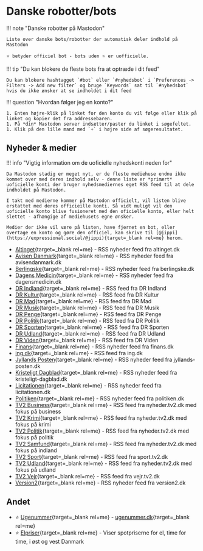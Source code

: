 # Danske robotter/bots

!!! note "Danske robotter på Mastodon"

    Liste over danske bots/robotter der automatisk deler indhold på Mastodon

    ⭐️ betyder officiel bot - bots uden ⭐️ er uofficielle.

!!! tip "Du kan blokere de fleste bots fra at optræde i dit feed"

    Du kan blokere hashtagget `#bot` eller `#nyhedsbot` i `Preferences -> Filters -> Add new filter` og bruge `Keywords` sat til `#nyhedsbot` hvis du ikke ønsker at se indholdet i dit feed

!!! question "Hvordan følger jeg en konto?"

    1. Enten højre-klik på linket for den konto du vil følge eller klik på linket og kopier det fra addressebaren.
    1. På *din* Mastodon server indsætter/paster du linket i søgefeltet.
    1. Klik på den lille mand med `+` i højre side af søgeresultatet.

## Nyheder & medier

!!! info "Vigtig information om de uoficielle nyhedskonti neden for"

    Da Mastodon stadig er meget nyt, er de fleste mediehuse endnu ikke kommet over med deres indhold selv - denne liste er *primært* uoficielle konti der bruger nyhedsmediernes eget RSS feed til at dele indholdet på Mastodon.

    I takt med medierne kommer på Mastodon officielt, vil listen blive erstattet med deres officieille konti. Så vidt muligt vil den uoficielle konto blive fusioneret med den oficielle konto, eller helt slettet - afhængige af mediehusets egne ønsker.

    Medier der ikke vil være på listen, have fjernet en bot, eller overtage en konto og gøre den officiel, kan skrive til [@jippi](https://expressional.social/@jippi){target=_blank rel=me} herom.

- [Altinget](https://expressional.social/@altinget){target=_blank rel=me} - RSS nyheder feed fra altinget.dk
- [Avisen Danmark](https://expressional.social/@AvisenDanmark){target=_blank rel=me} - RSS nyheder feed fra avisendanmark.dk
- [Berlingske](https://expressional.social/@berlingske){target=_blank rel=me} - RSS nyheder feed fra berlingske.dk
- [Dagens Medicin](https://expressional.social/@DagensMedicin){target=_blank rel=me} - RSS nyheder feed fra dagensmedicin.dk
- [DR Indland](https://expressional.social/@DRIndland){target=_blank rel=me} - RSS feed fra DR Indland
- [DR Kultur](https://expressional.social/@DRKultur){target=_blank rel=me} - RSS feed fra DR Kultur
- [DR Mad](https://expressional.social/@DRMad){target=_blank rel=me} - RSS feed fra DR Mad
- [DR Musik](https://expressional.social/@DRMusik){target=_blank rel=me} - RSS feed fra DR Musik
- [DR Penge](https://expressional.social/@DRPenge){target=_blank rel=me} - RSS feed fra DR Penge
- [DR Politik](https://expressional.social/@DRPolitik){target=_blank rel=me} - RSS feed fra DR Politik
- [DR Sporten](https://expressional.social/@DRSporten){target=_blank rel=me} - RSS feed fra DR Sporten
- [DR Udland](https://expressional.social/@DRUdland){target=_blank rel=me} - RSS feed fra DR Udland
- [DR Viden](https://expressional.social/@DRViden){target=_blank rel=me} - RSS feed fra DR Viden
- [Finans](https://expressional.social/@finans){target=_blank rel=me} - RSS nyheder feed fra finans.dk
- [ing.dk](https://expressional.social/@ing){target=_blank rel=me} - RSS feed fra ing.dk
- [Jyllands Posten](https://expressional.social/@JyllandsPosten){target=_blank rel=me} - RSS nyheder feed fra jyllands-posten.dk
- [Kristeligt Dagblad](https://expressional.social/@kristeligt){target=_blank rel=me} - RSS nyheder feed fra kristeligt-dagblad.dk
- [Licitationen](https://expressional.social/@licitationen){target=_blank rel=me} - RSS nyheder feed fra licitationen.dk
- [Politiken](https://expressional.social/@politiken){target=_blank rel=me} - RSS nyheder feed fra politiken.dk
- [TV2 Business](https://expressional.social/@tv2business){target=_blank rel=me} - RSS feed fra nyheder.tv2.dk med fokus på business
- [TV2 Krimi](https://expressional.social/@tv2krimi){target=_blank rel=me} - RSS feed fra nyheder.tv2.dk med fokus på krimi
- [TV2 Politik](https://expressional.social/@TV2nyhederne){target=_blank rel=me} - RSS feed fra nyheder.tv2.dk med fokus på politik
- [TV2 Samfund](https://expressional.social/@tv2samfund){target=_blank rel=me} - RSS feed fra nyheder.tv2.dk med fokus på indland
- [TV2 Sport](https://expressional.social/@tv2sport){target=_blank rel=me} - RSS feed fra sport.tv2.dk
- [TV2 Udland](https://expressional.social/@tv2udland){target=_blank rel=me} - RSS feed fra nyheder.tv2.dk med fokus på udland
- [TV2 Vejr](https://expressional.social/@tv2vejret){target=_blank rel=me} - RSS feed fra vejr.tv2.dk
- [Version2](https://expressional.social/@version2){target=_blank rel=me} - RSS nyheder feed fra version2.dk

## Andet

- ⭐️ [Ugenummer](https://expressional.social/@ugenr){target=_blank rel=me} - [ugenummer.dk](https://ugenr.dk/){target=_blank rel=me}
- ⭐️ [Elpriser](https://mstdn.dk/@elpriser){target=_blank rel=me} - Viser spotpriserne for el, time for time, i øst og vest Danmark
